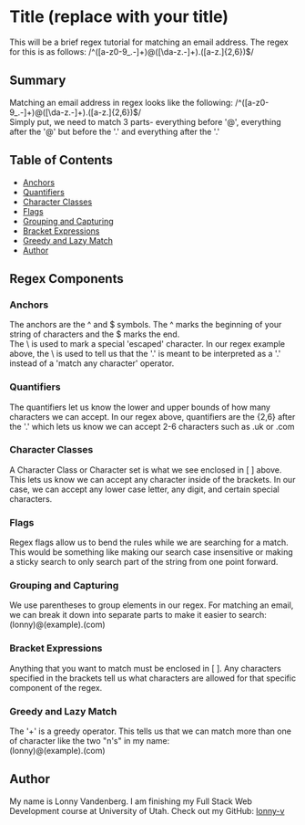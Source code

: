 # Title (replace with your title)

This will be a brief regex tutorial for matching an email address. The regex for this is as follows: /^([a-z0-9_\.-]+)@([\da-z\.-]+)\.([a-z\.]{2,6})$/

## Summary

Matching an email address in regex looks like the following: /^([a-z0-9_\.-]+)@([\da-z\.-]+)\.([a-z\.]{2,6})$/
</br>
Simply put, we need to match 3 parts- everything before '@', everything after the '@' but before the '.' and everything after the '.'

## Table of Contents

- [Anchors](#anchors)
- [Quantifiers](#quantifiers)
- [Character Classes](#character-classes)
- [Flags](#flags)
- [Grouping and Capturing](#grouping-and-capturing)
- [Bracket Expressions](#bracket-expressions)
- [Greedy and Lazy Match](#greedy-and-lazy-match)
- [Author](#author)

## Regex Components

### Anchors
The anchors are the ^ and $ symbols. The ^ marks the beginning of your string of characters and the $ marks the end.
</br>
The \ is used to mark a special 'escaped' character. In our regex example above, the \ is used to tell us that the '.' is meant to be interpreted as a '.' instead of a 'match any character' operator.

### Quantifiers
The quantifiers let us know the lower and upper bounds of how many characters we can accept. In our regex above, quantifiers are the {2,6} after the '.' which lets us know we can accept 2-6 characters such as .uk or .com

### Character Classes
A Character Class or Character set is what we see enclosed in [ ] above. This lets us know we can accept any character inside of the brackets. In our case, we can accept any lower case letter, any digit, and certain special characters.

### Flags
Regex flags allow us to bend the rules while we are searching for a match. This would be something like making our search case insensitive or making a sticky search to only search part of the string from one point forward.

### Grouping and Capturing
We use parentheses to group elements in our regex. For matching an email, we can break it down into separate parts to make it easier to search:
</br>
(lonny)@(example).(com)

### Bracket Expressions
Anything that you want to match must be enclosed in [ ]. Any characters specified in the brackets tell us what characters are allowed for that specific component of the regex.

### Greedy and Lazy Match
The '+' is a greedy operator. This tells us that we can match more than one of character like the two "n's" in my name:
</br>
(lonny)@(example).(com)

## Author
My name is Lonny Vandenberg. I am finishing my Full Stack Web Development course at University of Utah. Check out my GitHub: [lonny-v](https://github.com/lonny-v)